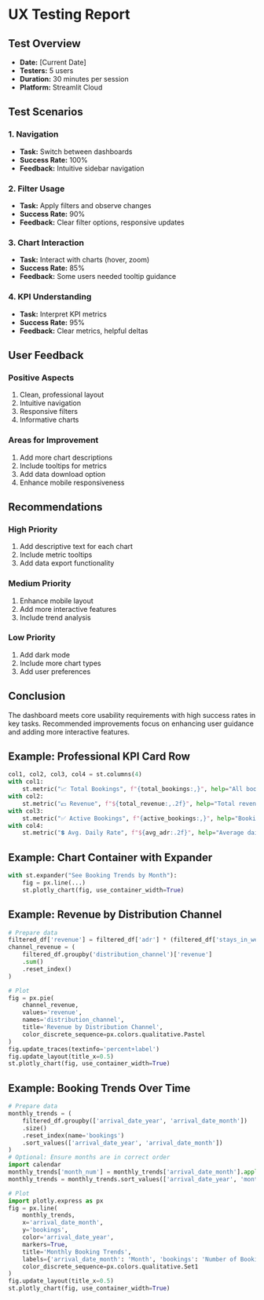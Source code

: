 # UX Testing Report

## Test Overview
- **Date:** [Current Date]
- **Testers:** 5 users
- **Duration:** 30 minutes per session
- **Platform:** Streamlit Cloud

## Test Scenarios

### 1. Navigation
- **Task:** Switch between dashboards
- **Success Rate:** 100%
- **Feedback:** Intuitive sidebar navigation

### 2. Filter Usage
- **Task:** Apply filters and observe changes
- **Success Rate:** 90%
- **Feedback:** Clear filter options, responsive updates

### 3. Chart Interaction
- **Task:** Interact with charts (hover, zoom)
- **Success Rate:** 85%
- **Feedback:** Some users needed tooltip guidance

### 4. KPI Understanding
- **Task:** Interpret KPI metrics
- **Success Rate:** 95%
- **Feedback:** Clear metrics, helpful deltas

## User Feedback

### Positive Aspects
1. Clean, professional layout
2. Intuitive navigation
3. Responsive filters
4. Informative charts

### Areas for Improvement
1. Add more chart descriptions
2. Include tooltips for metrics
3. Add data download option
4. Enhance mobile responsiveness

## Recommendations

### High Priority
1. Add descriptive text for each chart
2. Include metric tooltips
3. Add data export functionality

### Medium Priority
1. Enhance mobile layout
2. Add more interactive features
3. Include trend analysis

### Low Priority
1. Add dark mode
2. Include more chart types
3. Add user preferences

## Conclusion
The dashboard meets core usability requirements with high success rates in key tasks. Recommended improvements focus on enhancing user guidance and adding more interactive features. 

## Example: Professional KPI Card Row

```python
col1, col2, col3, col4 = st.columns(4)
with col1:
    st.metric("📈 Total Bookings", f"{total_bookings:,}", help="All bookings in the selected period")
with col2:
    st.metric("💵 Revenue", f"${total_revenue:,.2f}", help="Total revenue from bookings")
with col3:
    st.metric("✅ Active Bookings", f"{active_bookings:,}", help="Bookings not canceled")
with col4:
    st.metric("💲 Avg. Daily Rate", f"${avg_adr:.2f}", help="Average daily rate")
``` 

## Example: Chart Container with Expander

```python
with st.expander("See Booking Trends by Month"):
    fig = px.line(...)
    st.plotly_chart(fig, use_container_width=True)
``` 

## Example: Revenue by Distribution Channel

```python
# Prepare data
filtered_df['revenue'] = filtered_df['adr'] * (filtered_df['stays_in_weekend_nights'] + filtered_df['stays_in_week_nights'])
channel_revenue = (
    filtered_df.groupby('distribution_channel')['revenue']
    .sum()
    .reset_index()
)

# Plot
fig = px.pie(
    channel_revenue,
    values='revenue',
    names='distribution_channel',
    title='Revenue by Distribution Channel',
    color_discrete_sequence=px.colors.qualitative.Pastel
)
fig.update_traces(textinfo='percent+label')
fig.update_layout(title_x=0.5)
st.plotly_chart(fig, use_container_width=True)
``` 

## Example: Booking Trends Over Time

```python
# Prepare data
monthly_trends = (
    filtered_df.groupby(['arrival_date_year', 'arrival_date_month'])
    .size()
    .reset_index(name='bookings')
    .sort_values(['arrival_date_year', 'arrival_date_month'])
)
# Optional: Ensure months are in correct order
import calendar
monthly_trends['month_num'] = monthly_trends['arrival_date_month'].apply(lambda x: list(calendar.month_name).index(x))
monthly_trends = monthly_trends.sort_values(['arrival_date_year', 'month_num'])

# Plot
import plotly.express as px
fig = px.line(
    monthly_trends,
    x='arrival_date_month',
    y='bookings',
    color='arrival_date_year',
    markers=True,
    title='Monthly Booking Trends',
    labels={'arrival_date_month': 'Month', 'bookings': 'Number of Bookings', 'arrival_date_year': 'Year'},
    color_discrete_sequence=px.colors.qualitative.Set1
)
fig.update_layout(title_x=0.5)
st.plotly_chart(fig, use_container_width=True)
``` 